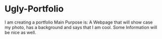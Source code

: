 # Ugly-Portfolio
I am creating a portfolio
Main Purpose is:
A Webpage that will show case my photo, has a background and says that I am cool. 
Some Information will be nice as well.
